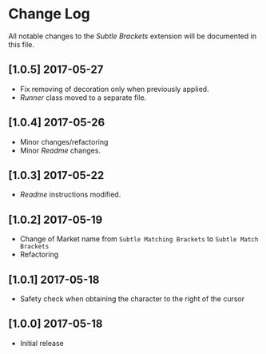 # Change Log
All notable changes to the *Subtle Brackets* extension will be documented in this file.

## [1.0.5] 2017-05-27
- Fix removing of decoration only when previously applied.
- *Runner* class moved to a separate file.

## [1.0.4] 2017-05-26
- Minor changes/refactoring
- Minor *Readme* changes.

## [1.0.3] 2017-05-22
- *Readme* instructions modified.

## [1.0.2] 2017-05-19
- Change of Market name from `Subtle Matching Brackets` to `Subtle Match Brackets`
- Refactoring

## [1.0.1] 2017-05-18
- Safety check when obtaining the character to the right of the cursor

## [1.0.0] 2017-05-18
- Initial release